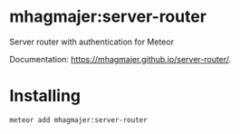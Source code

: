 # mhagmajer:server-router
Server router with authentication for Meteor

Documentation: https://mhagmajer.github.io/server-router/.

# Installing

`meteor add mhagmajer:server-router`
